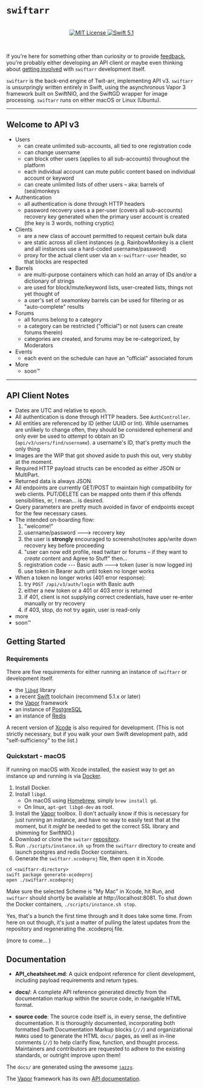 # `swiftarr`

<p align="center">
    <br>
    <a href="LICENSE">
        <img src="http://img.shields.io/badge/license-MIT-brightgreen.svg" alt="MIT License">
    </a>
    <a href="https://swift.org">
        <img src="http://img.shields.io/badge/swift-5.1-brightgreen.svg" alt="Swift 5.1">
    </a>
</p>
<br>

If you're here for something other than curiosity or to provide [feedback](https://github.com/grundoon/swiftarr/issues),
you're probably either developing an API client or maybe even thinking about
[getting involved](https://github.com/grundoon/swiftarr/blob/master/CONTRIBUTING.md) with `swiftarr` development itself.

`swiftarr` is the back-end engine of Twit-arr, implementing API v3. `swiftarr` is unsurpringly written entirely in
Swift, using the asynchronous Vapor 3 framework built on SwiftNIO, and the SwiftGD wrapper for image
processing. `swiftarr` runs on either macOS or Linux (Ubuntu).

--- 

## Welcome to API v3

* Users
    - can create unlimited sub-accounts, all tied to one registration code
    - can change username
    - can block other users (applies to all sub-accounts) throughout the platform
    - each individual account can mute public content based on individual account or keyword
    - can create unlimited lists of other users – aka: barrels of (sea)monkeys
* Authentication
    - all authentication is done through HTTP headers
    - password recovery uses a a per-user (covers all sub-accounts) recovery key generated when the primary user
account is created (the key is 3 words, nothing cryptic)
* Clients
    - are a new class of account permitted to request certain bulk data
    - are static across all client instances (e.g. RainbowMonkey is a client and all instances use a hard-coded username/password)
    - proxy for the actual client user via an `x-swiftarr-user` header, so that blocks are respected
* Barrels
    - are multi-purpose containers which can hold an array of IDs and/or a dictionary of strings
    - are used for block/mute/keyword lists, user-created lists, things not yet thought of
    - a user's set of seamonkey barrels can be used for filtering or as "auto-complete" results
* Forums
    - all forums belong to a category
    - a category can be restricted ("official") or not (users can create forums therein)
    - categories are created, and forums may be re-categorized, by Moderators
* Events
    - each event on the schedule can have an "official" associated forum
* More
    - soon™

---

## API Client Notes

* Dates are UTC and relative to epoch.
* All authentication is done through HTTP headers. See `AuthController`.
* All entities are referenced by ID (either UUID or Int). While usernames are unlikely to change often, they should be
considered ephemeral and only ever be used to *attempt* to obtain an ID  (`api/v3/users/find/username`).
a username's ID, that's pretty much the only thing 
* Images are the WIP that got shoved aside to push this out, very stubby at the moment.
* Required HTTP payload structs can be encoded as either JSON or MultiPart.
* Returned data is always JSON.
* All endpoints are currently GET/POST to maintain high compatibility for web clients. PUT/DELETE can be mapped
onto them if this offends sensibilities, er, I mean... is desired.
* Query parameters are pretty much avoided in favor of endpoints except for the few necessary cases.
* The intended on-boarding flow:
    1. "welcome!"
    2. username/password ---> recovery key
    3. the user is **strongly** encouraged to screenshot/notes app/write down recovery key before proceeding
    4. "user can now edit profile, read twitarr or forums – if they want to *create* content and Agree to Stuff" then...
    5. registration code --- Basic auth ---> token (user is now logged in)
    6. use token in Bearer auth until token no longer works
* When a token no longer works (401 error response):
    1. try `POST /api/v3/auth/login` with Basic auth
    2. either a new token or a 401 or 403  error is returned
    3. if 401, client is not supplying correct credentials, have user re-enter manually or try recovery
    4. if 403, stop, do not try again, user is read-only    
* more
* soon™

## Getting Started

### Requirements

There are five requirements for either running an instance of `swiftarr` or development itself.

* the [`libgd`](http://libgd.github.io) library
* a recent [Swift](https://swift.org) toolchain (recommend 5.1.x or later)
* the [Vapor](http://vapor.codes) framework
* an instance of [PostgreSQL](https://www.postgresql.org)
* an instance of [Redis](https://redis.io)

A recent version of [Xcode](https://apps.apple.com/us/app/xcode/id497799835?mt=12) is also required for
development. (This is not strictly necessary, but if you walk your own Swift development path, add
"self-sufficiency" to the list.)

### Quickstart - macOS

If running on macOS with Xcode installed, the easiest way to get an instance up and running is via
[Docker](https://www.docker.com/products/docker-desktop).

1. Install Docker.
2. Install `libgd`.
    - On macOS using [Homebrew](https://brew.sh), simply `brew install gd`.
    - On linux, `apt-get libgd-dev` as root.
3. Install the [Vapor](http://docs.vapor.codes/3.0/install/macos/) toolbox. (I don't actually know if this is necessary
for just running an instance, and have no way to easily test that at the moment, but it *might* be needed to get the
correct SSL library and shimming for SwiftNIO.)
4. Download or clone the `switarr` [repository](https://github.com/grundoon/swiftarr).
5. Run `./scripts/instance.sh up` from the `swiftarr` directory to create and launch postgres and redis
Docker containers.
6. Generate the `swiftarr.xcodeproj` file, then open it in Xcode.

```shell
cd <swiftarr-directory>
swift package generate-xcodeproj
open ./swiftarr.xcodeproj
```

Make sure the selected Scheme is "My Mac" in Xcode, hit Run, and `swiftarr` should shortly be available at http://localhost:8081.
To shut down the Docker containers, `./scripts/instance.sh stop`.

Yes, that's a bunch the first time through and it does take some time. From here on out though, it's just a matter of
pulling the latest updates from the repository and regenerating the .xcodeproj file.

(more to come... )

## Documentation

- **API_cheatsheet.md**: A quick endpoint reference for client development, including payload requirements and
return types.

- **docs/**: A complete API reference generated directly from the documentation markup within the source code,
in navigable HTML format.

- **source code**: The source code itself is, in every sense, the definitive documentation. It is thoroughly
documented, incorporating both formatted Swift Documentation Markup blocks (`///`) and organizational
`MARK`s used to generate the HTML `docs/` pages, as well as in-line comments (`//`) to help clarify flow, function,
and thought process. Maintainers and contributors are requested to adhere to the existing standards, or outright
improve upon them!

The `docs/` are generated using the awesome [`jazzy`](https://github.com/realm/jazzy).

The [Vapor](https://vapor.codes) framework has its own [API documentation](https://api.vapor.codes).

